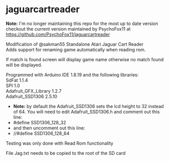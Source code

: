 # jaguarcartreader

**Note:** I'm no longer maintaining this repo for the most up to date version checkout the current version maintained by PsychoFox11 at https://github.com/PsychoFox11/jaguarcartreader

Modification of @sakman55 Standalone Atari Jaguar Cart Reader<br/>
Adds support for renaming game automatically when reading rom.<br/>

If match is found screen will display game name otherwise no match found will be displayed.<br/>

Programmed with Arduino IDE 1.8.19 and the following libraries:<br/>
SdFat 1.1.4<br/>
SPI 1.0<br/>
Adafruit_GFX_Library 1.2.7<br/>
Adafruit_SSD1306 2.5.10 
* **Note:** by default the Adafruit_SSD1306 sets the lcd height to 32 instead of 64. You will need to edit Adafruit_SSD1306.h and comment out this line:<br/>
* #define SSD1306_128_32<br/>
* and then uncomment out this line:<br/>
* //#define SSD1306_128_64<br/>

Testing was only done with Read Rom functionality<br/>

File Jag.txt needs to be copied to the root of the SD card<br/>

